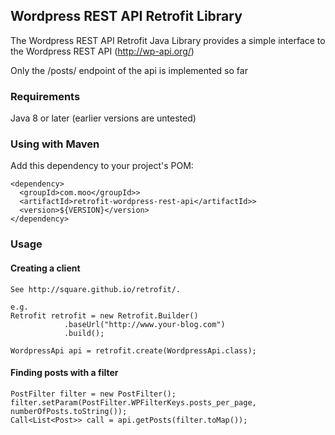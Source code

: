 ## Wordpress REST API Retrofit Library

The Wordpress REST API Retrofit Java Library provides a simple interface to the Wordpress REST API (http://wp-api.org/)

Only the /posts/ endpoint of the api is implemented so far

### Requirements

Java 8 or later (earlier versions are untested)

### Using with Maven

Add this dependency to your project's POM:

    <dependency>
      <groupId>com.moo</groupId>>
      <artifactId>retrofit-wordpress-rest-api</artifactId>>
      <version>${VERSION}</version>
    </dependency>

### Usage

#### Creating a client

    See http://square.github.io/retrofit/.
    
    e.g.
    Retrofit retrofit = new Retrofit.Builder()
                .baseUrl("http://www.your-blog.com")
                .build();

    WordpressApi api = retrofit.create(WordpressApi.class);

#### Finding posts with a filter
    PostFilter filter = new PostFilter();
    filter.setParam(PostFilter.WPFilterKeys.posts_per_page, numberOfPosts.toString());
    Call<List<Post>> call = api.getPosts(filter.toMap());
